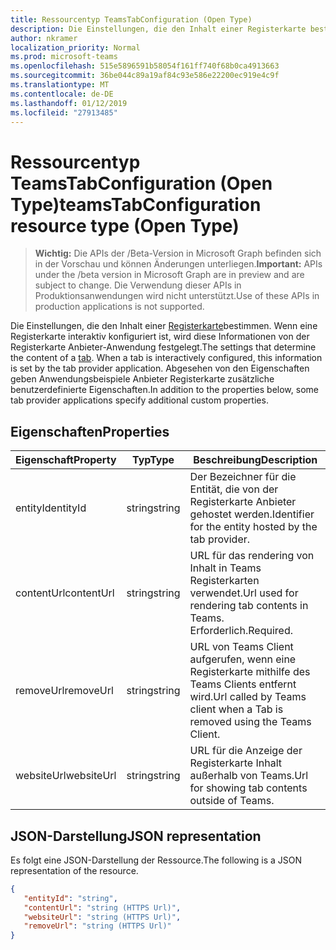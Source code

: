 ```yaml
---
title: Ressourcentyp TeamsTabConfiguration (Open Type)
description: Die Einstellungen, die den Inhalt einer Registerkarte bestimmen.
author: nkramer
localization_priority: Normal
ms.prod: microsoft-teams
ms.openlocfilehash: 515e5896591b58054f161ff740f68b0ca4913663
ms.sourcegitcommit: 36be044c89a19af84c93e586e22200ec919e4c9f
ms.translationtype: MT
ms.contentlocale: de-DE
ms.lasthandoff: 01/12/2019
ms.locfileid: "27913485"
---
```

# <a name="teamstabconfiguration-resource-type-open-type"></a><span data-ttu-id="803c3-103">Ressourcentyp TeamsTabConfiguration (Open Type)</span><span class="sxs-lookup"><span data-stu-id="803c3-103">teamsTabConfiguration resource type (Open Type)</span></span>

> <span data-ttu-id="803c3-104">**Wichtig:** Die APIs der /Beta-Version in Microsoft Graph befinden sich in der Vorschau und können Änderungen unterliegen.</span><span class="sxs-lookup"><span data-stu-id="803c3-104">**Important:** APIs under the /beta version in Microsoft Graph are in preview and are subject to change.</span></span> <span data-ttu-id="803c3-105">Die Verwendung dieser APIs in Produktionsanwendungen wird nicht unterstützt.</span><span class="sxs-lookup"><span data-stu-id="803c3-105">Use of these APIs in production applications is not supported.</span></span>

<span data-ttu-id="803c3-106">Die Einstellungen, die den Inhalt einer [Registerkarte](teamstab.md)bestimmen. Wenn eine Registerkarte interaktiv konfiguriert ist, wird diese Informationen von der Registerkarte Anbieter-Anwendung festgelegt.</span><span class="sxs-lookup"><span data-stu-id="803c3-106">The settings that determine the content of a [tab](teamstab.md). When a tab is interactively configured, this information is set by the tab provider application.</span></span>
<span data-ttu-id="803c3-107">Abgesehen von den Eigenschaften geben Anwendungsbeispiele Anbieter Registerkarte zusätzliche benutzerdefinierte Eigenschaften.</span><span class="sxs-lookup"><span data-stu-id="803c3-107">In addition to the properties below, some tab provider applications specify additional custom properties.</span></span>

## <a name="properties"></a><span data-ttu-id="803c3-108">Eigenschaften</span><span class="sxs-lookup"><span data-stu-id="803c3-108">Properties</span></span>

|<span data-ttu-id="803c3-109">Eigenschaft</span><span class="sxs-lookup"><span data-stu-id="803c3-109">Property</span></span>|<span data-ttu-id="803c3-110">Typ</span><span class="sxs-lookup"><span data-stu-id="803c3-110">Type</span></span>|<span data-ttu-id="803c3-111">Beschreibung</span><span class="sxs-lookup"><span data-stu-id="803c3-111">Description</span></span>|
|-|-|-|
|  <span data-ttu-id="803c3-112">entityId</span><span class="sxs-lookup"><span data-stu-id="803c3-112">entityId</span></span>   |   <span data-ttu-id="803c3-113">string</span><span class="sxs-lookup"><span data-stu-id="803c3-113">string</span></span> |  <span data-ttu-id="803c3-114">Der Bezeichner für die Entität, die von der Registerkarte Anbieter gehostet werden.</span><span class="sxs-lookup"><span data-stu-id="803c3-114">Identifier for the entity hosted by the tab provider.</span></span>     |
|  <span data-ttu-id="803c3-115">contentUrl</span><span class="sxs-lookup"><span data-stu-id="803c3-115">contentUrl</span></span> |   <span data-ttu-id="803c3-116">string</span><span class="sxs-lookup"><span data-stu-id="803c3-116">string</span></span> |  <span data-ttu-id="803c3-117">URL für das rendering von Inhalt in Teams Registerkarten verwendet.</span><span class="sxs-lookup"><span data-stu-id="803c3-117">Url used for rendering tab contents in Teams.</span></span> <span data-ttu-id="803c3-118">Erforderlich.</span><span class="sxs-lookup"><span data-stu-id="803c3-118">Required.</span></span>    |
|  <span data-ttu-id="803c3-119">removeUrl</span><span class="sxs-lookup"><span data-stu-id="803c3-119">removeUrl</span></span>  |   <span data-ttu-id="803c3-120">string</span><span class="sxs-lookup"><span data-stu-id="803c3-120">string</span></span> |  <span data-ttu-id="803c3-121">URL von Teams Client aufgerufen, wenn eine Registerkarte mithilfe des Teams Clients entfernt wird.</span><span class="sxs-lookup"><span data-stu-id="803c3-121">Url called by Teams client when a Tab is removed using the Teams Client.</span></span>     |
|  <span data-ttu-id="803c3-122">websiteUrl</span><span class="sxs-lookup"><span data-stu-id="803c3-122">websiteUrl</span></span> |   <span data-ttu-id="803c3-123">string</span><span class="sxs-lookup"><span data-stu-id="803c3-123">string</span></span> |  <span data-ttu-id="803c3-124">URL für die Anzeige der Registerkarte Inhalt außerhalb von Teams.</span><span class="sxs-lookup"><span data-stu-id="803c3-124">Url for showing tab contents outside of Teams.</span></span>     |

## <a name="json-representation"></a><span data-ttu-id="803c3-125">JSON-Darstellung</span><span class="sxs-lookup"><span data-stu-id="803c3-125">JSON representation</span></span>

<span data-ttu-id="803c3-126">Es folgt eine JSON-Darstellung der Ressource.</span><span class="sxs-lookup"><span data-stu-id="803c3-126">The following is a JSON representation of the resource.</span></span>
<!-- {
  "blockType": "resource",
  "@odata.type": "microsoft.graph.teamsTabConfiguration"
}-->

```json
{
   "entityId": "string",
   "contentUrl": "string (HTTPS Url)",
   "websiteUrl": "string (HTTPS Url)",
   "removeUrl": "string (HTTPS Url)"  
}

```
<!-- uuid: 8fcb5dbc-d5aa-4681-8e31-b001d5168d79
2015-10-25 14:57:30 UTC -->
<!-- {
  "type": "#page.annotation",
  "description": "teamsTabConfiguration complex type (Open Type)",
  "keywords": "",
  "section": "documentation",
  "tocPath": ""
}-->
